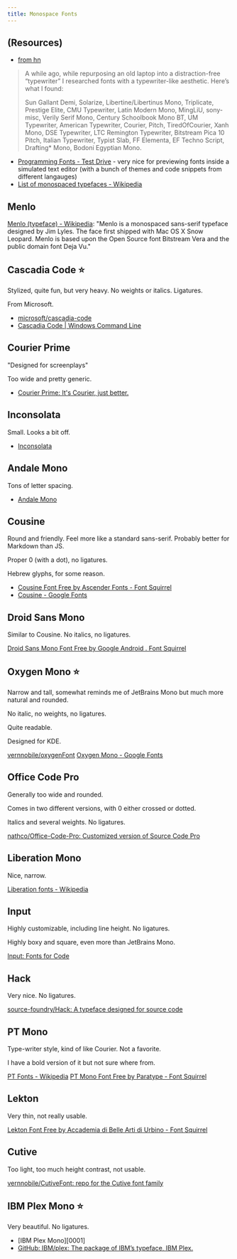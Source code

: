 ```yaml
---
title: Monospace Fonts
---
```



## (Resources)

- [from hn](https://news.ycombinator.com/item?id=33501684)
> A while ago, while repurposing an old laptop into a distraction-free “typewriter” I researched fonts with a typewriter-like aesthetic. Here’s what I found:
> 
> Sun Gallant Demi, Solarize, Libertine/Libertinus Mono, Triplicate, Prestige Elite, CMU Typewriter, Latin Modern Mono, MingLiU, sony-misc, Verily Serif Mono, Century Schoolbook Mono BT, UM Typewriter, American Typewriter, Courier, Pitch, TiredOfCourier, Xanh Mono, DSE Typewriter, LTC Remington Typewriter, Bitstream Pica 10 Pitch, Italian Typewriter, Typist Slab, FF Elementa, EF Techno Script, Drafting* Mono, Bodoni Egyptian Mono.
- [Programming Fonts - Test Drive](https://www.programmingfonts.org/) - very nice for previewing fonts inside a simulated text editor (with a bunch of themes and code snippets from different langauges)
- [List of monospaced typefaces - Wikipedia](https://en.wikipedia.org/wiki/List_of_monospaced_typefaces)

## Menlo

[Menlo (typeface) - Wikipedia](https://en.wikipedia.org/wiki/Menlo_%28typeface%29): "Menlo is a monospaced sans-serif typeface designed by Jim Lyles. The face first shipped with Mac OS X Snow Leopard. Menlo is based upon the Open Source font Bitstream Vera and the public domain font Deja Vu."

## Cascadia Code ⭐️

Stylized, quite fun, but very heavy. No weights or italics. Ligatures.

From Microsoft.

- [microsoft/cascadia-code](https://github.com/microsoft/cascadia-code)
- [Cascadia Code | Windows Command Line](https://devblogs.microsoft.com/commandline/cascadia-code/)

## Courier Prime

"Designed for screenplays"

Too wide and pretty generic.

- [Courier Prime: It's Courier, just better.](https://quoteunquoteapps.com/courierprime/)

## Inconsolata

Small. Looks a bit off.

- [Inconsolata](https://levien.com/type/myfonts/inconsolata.html 'Inconsolata')

## Andale Mono

Tons of letter spacing.

- [Andale Mono](!s)

## Cousine

Round and friendly. Feel more like a standard sans-serif. Probably better for Markdown than JS.

Proper 0 (with a dot), no ligatures.

Hebrew glyphs, for some reason.

- [Cousine Font Free by Ascender Fonts - Font Squirrel](https://www.fontsquirrel.com/fonts/cousine)
- [Cousine - Google Fonts](https://fonts.google.com/specimen/Cousine)

## Droid Sans Mono

Similar to Cousine. No italics, no ligatures.

[Droid Sans Mono Font Free by Google Android . Font Squirrel](https://www.fontsquirrel.com/fonts/droid-sans-mono)

## Oxygen Mono ⭐

Narrow and tall, somewhat reminds me of JetBrains Mono but much more natural and rounded.

No italic, no weights, no ligatures.

Quite readable.

Designed for KDE.

[vernnobile/oxygenFont](https://github.com/vernnobile/oxygenFont)
[Oxygen Mono - Google Fonts](https://fonts.google.com/specimen/Oxygen+Mono)

## Office Code Pro

Generally too wide and rounded.

Comes in two different versions, with 0 either crossed or dotted.

Italics and several weights. No ligatures.

[nathco/Office-Code-Pro: Customized version of Source Code Pro](https://github.com/nathco/Office-Code-Pro)

## Liberation Mono

Nice, narrow.

[Liberation fonts - Wikipedia](https://en.wikipedia.org/wiki/Liberation_fonts)

## Input

Highly customizable, including line height. No ligatures.

Highly boxy and square, even more than JetBrains Mono.

[Input: Fonts for Code](https://input.fontbureau.com/)

## Hack

Very nice. No ligatures.

[source-foundry/Hack: A typeface designed for source code](https://github.com/source-foundry/Hack)

## PT Mono

Type-writer style, kind of like Courier. Not a favorite.

I have a bold version of it but not sure where from.

[PT Fonts - Wikipedia](https://en.wikipedia.org/wiki/PT_Fonts)
[PT Mono Font Free by Paratype - Font Squirrel](https://www.fontsquirrel.com/fonts/pt-mono)

## Lekton

Very thin, not really usable.

[Lekton Font Free by Accademia di Belle Arti di Urbino - Font Squirrel](https://www.fontsquirrel.com/fonts/lekton)

## Cutive

Too light, too much height contrast, not usable.

[vernnobile/CutiveFont: repo for the Cutive font family](https://github.com/vernnobile/CutiveFont)

## IBM Plex Mono ⭐️

Very beautiful. No ligatures.

- [IBM Plex Mono][0001]
- [GitHub: IBM/plex: The package of IBM’s typeface, IBM Plex.](https://github.com/IBM/plex)

